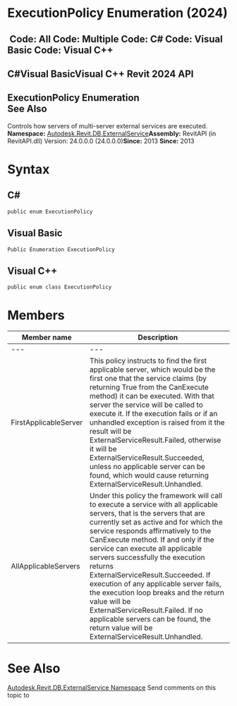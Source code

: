 # ExecutionPolicy Enumeration (2024)

﻿
 Code: All Code: Multiple Code: C# Code: Visual Basic Code: Visual C++   
---  
C#Visual BasicVisual C++
Revit 2024 API  
---  
ExecutionPolicy Enumeration  
See Also  
---  
Controls how servers of multi-server external services are executed. 
**Namespace:** [Autodesk.Revit.DB.ExternalService](a88f2d1d-c02f-a901-9543-44e4b5dd5fc9.md "Autodesk.Revit.DB.ExternalService Namespace")**Assembly:** RevitAPI (in RevitAPI.dll) Version: 24.0.0.0 (24.0.0.0)**Since:** 2013 **Since:** 2013 
# Syntax
C#  
---  
```text
public enum ExecutionPolicy
```
  
Visual Basic  
---  
```text
Public Enumeration ExecutionPolicy
```
  
Visual C++  
---  
```text
public enum class ExecutionPolicy
```
  
# Members
| Member name | Description |
| --- | --- |
| --- | --- |
| FirstApplicableServer | This policy instructs to find the first applicable server, which would be the first one that the service claims (by returning True from the CanExecute method) it can be executed. With that server the service will be called to execute it. If the execution fails or if an unhandled exception is raised from it the result will be ExternalServiceResult.Failed, otherwise it will be ExternalServiceResult.Succeeded, unless no applicable server can be found, which would cause returning ExternalServiceResult.Unhandled. |
| AllApplicableServers | Under this policy the framework will call to execute a service with all applicable servers, that is the servers that are currently set as active and for which the service responds affirmatively to the CanExecute method. If and only if the service can execute all applicable servers successfully the execution returns ExternalServiceResult.Succeeded. If execution of any applicable server fails, the execution loop breaks and the return value will be ExternalServiceResult.Failed. If no applicable servers can be found, the return value will be ExternalServiceResult.Unhandled. |

# See Also
[Autodesk.Revit.DB.ExternalService Namespace](a88f2d1d-c02f-a901-9543-44e4b5dd5fc9.md "Autodesk.Revit.DB.ExternalService Namespace")
Send comments on this topic to 